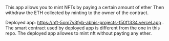 This app allows you to mint NFTs by paying a certain amount of ether
Then withdraw the ETH collected by minting to the owner of the contract.

Deployed app: https://nft-5om7v3fyb-abhis-projects-f50f1334.vercel.app . The smart contract used by deployed app is different from the one in this repo. The deployed app allowes to mint nft without payting any ether.
